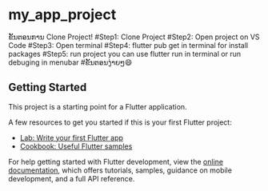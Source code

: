 # my_app_project

ຂັ້ນຕອນການ Clone Project!
#Step1: Clone Project 
#Step2: Open project on VS Code
#Step3: Open terminal
#Step4: flutter pub get  in terminal for install packages
#Step5: run project you can use flutter run in terminal or run debuging in menubar 
#ຂັ້ນຕອນງ່າຍໆ😄

## Getting Started




This project is a starting point for a Flutter application.

A few resources to get you started if this is your first Flutter project:

- [Lab: Write your first Flutter app](https://docs.flutter.dev/get-started/codelab)
- [Cookbook: Useful Flutter samples](https://docs.flutter.dev/cookbook)

For help getting started with Flutter development, view the
[online documentation](https://docs.flutter.dev/), which offers tutorials,
samples, guidance on mobile development, and a full API reference.
